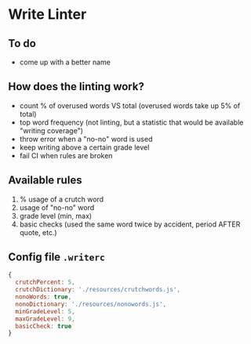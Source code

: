 # Write Linter

## To do

- come up with a better name

## How does the linting work?

- count % of overused words VS total (overused words take up 5% of total)
- top word frequency (not linting, but a statistic that would be available "writing coverage")
- throw error when a "no-no" word is used
- keep writing above a certain grade level
- fail CI when rules are broken

## Available rules

1. % usage of a crutch word
2. usage of "no-no" word
3. grade level (min, max)
4. basic checks (used the same word twice by accident, period AFTER quote, etc.)

## Config file `.writerc`

```js
{
  crutchPercent: 5,
  crutchDictionary: './resources/crutchwords.js',
  nonoWords: true,
  nonoDictionary: './resources/nonowords.js',
  minGradeLevel: 5,
  maxGradeLevel: 9,
  basicCheck: true
}
```
